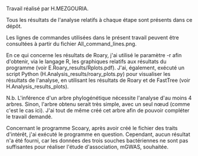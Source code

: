 Travail réalisé par H.MEZGOURIA.

Tous les résultats de l'analyse relatifs à chaque étape sont présents dans ce dépôt.

Les lignes de commandes utilisées dans le présent travail peuvent être consultées à partir du fichier All_command_lines.png.

En ce qui concerne les résultats de Roary, j'ai utilisé le paramètre -r afin d'obtenir, via le langage R, les graphiques relatifs aux résultats du programme (voir E.Roary_results/Rplots.pdf). J'ai, également, exécuté un script Python (H.Analysis_results/roary_plots.py) pour visualiser les résultats de l'analyse, en utilisant les résultats de Roary et de FastTree (voir H.Analysis_results_plots).

N.b. L'inférence d'un arbre phylogénétique nécessite l'analyse d'au moins 4 arbres. Sinon, l'arbre obtenu serait très simple, avec un seul nœud (comme c'est le cas ici). J'ai tout de même créé cet arbre afin de pouvoir compléter le travail demandé.

Concernant le programme Scoary, après avoir créé le fichier des traits d'intérêt, j'ai exécuté le programme en question. Cependant, aucun résultat n'a été fourni, car les données des trois souches bactériennes ne sont pas suffisantes pour réaliser l'étude d'association, mGWAS, souhaitée.

